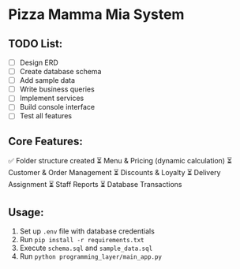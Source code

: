 # Pizza Mamma Mia System

## TODO List:
- [ ] Design ERD
- [ ] Create database schema
- [ ] Add sample data  
- [ ] Write business queries
- [ ] Implement services
- [ ] Build console interface
- [ ] Test all features

## Core Features:
✅ Folder structure created
⏳ Menu & Pricing (dynamic calculation)
⏳ Customer & Order Management
⏳ Discounts & Loyalty
⏳ Delivery Assignment
⏳ Staff Reports
⏳ Database Transactions

## Usage:
1. Set up `.env` file with database credentials
2. Run `pip install -r requirements.txt`
3. Execute `schema.sql` and `sample_data.sql`
4. Run `python programming_layer/main_app.py`